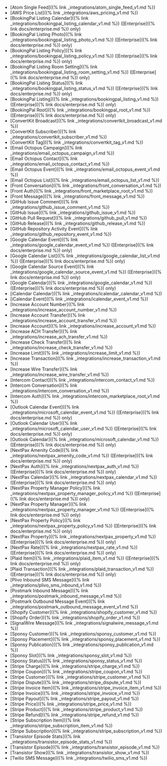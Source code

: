 - [Atom Single Feed]({% link _integrations/atom_single_feed_v1.md %})
- [AWS Price List]({% link _integrations/aws_pricing_v1.md %})
- [BookingPal Listing Calendar]({% link _integrations/bookingpal_listing_calendar_v1.md %}) ([Enterprise]({% link docs/enterprise.md %}) only)
- [BookingPal Listing Photo]({% link _integrations/bookingpal_listing_photo_v1.md %}) ([Enterprise]({% link docs/enterprise.md %}) only)
- [BookingPal Listing Policy]({% link _integrations/bookingpal_listing_policy_v1.md %}) ([Enterprise]({% link docs/enterprise.md %}) only)
- [BookingPal Listing Room Setting]({% link _integrations/bookingpal_listing_room_setting_v1.md %}) ([Enterprise]({% link docs/enterprise.md %}) only)
- [BookingPal Listing Status]({% link _integrations/bookingpal_listing_status_v1.md %}) ([Enterprise]({% link docs/enterprise.md %}) only)
- [BookingPal Listing]({% link _integrations/bookingpal_listing_v1.md %}) ([Enterprise]({% link docs/enterprise.md %}) only)
- [BookingPal Root]({% link _integrations/bookingpal_root_v1.md %}) ([Enterprise]({% link docs/enterprise.md %}) only)
- [ConvertKit Broadcast]({% link _integrations/convertkit_broadcast_v1.md %})
- [ConvertKit Subscriber]({% link _integrations/convertkit_subscriber_v1.md %})
- [ConvertKit Tag]({% link _integrations/convertkit_tag_v1.md %})
- [Email Octopus Campaign]({% link _integrations/email_octopus_campaign_v1.md %})
- [Email Octopus Contact]({% link _integrations/email_octopus_contact_v1.md %})
- [Email Octopus Event]({% link _integrations/email_octopus_event_v1.md %})
- [Email Octopus List]({% link _integrations/email_octopus_list_v1.md %})
- [Front Conversation]({% link _integrations/front_conversation_v1.md %})
- [Front Auth]({% link _integrations/front_marketplace_root_v1.md %})
- [Front Message]({% link _integrations/front_message_v1.md %})
- [GitHub Issue Comment]({% link _integrations/github_issue_comment_v1.md %})
- [GitHub Issue]({% link _integrations/github_issue_v1.md %})
- [GitHub Pull Request]({% link _integrations/github_pull_v1.md %})
- [GitHub Release]({% link _integrations/github_release_v1.md %})
- [GitHub Repository Activity Event]({% link _integrations/github_repository_event_v1.md %})
- [Google Calendar Event]({% link _integrations/google_calendar_event_v1.md %}) ([Enterprise]({% link docs/enterprise.md %}) only)
- [Google Calendar List]({% link _integrations/google_calendar_list_v1.md %}) ([Enterprise]({% link docs/enterprise.md %}) only)
- [Google Calendar Source Event]({% link _integrations/google_calendar_source_event_v1.md %}) ([Enterprise]({% link docs/enterprise.md %}) only)
- [Google Calendar]({% link _integrations/google_calendar_v1.md %}) ([Enterprise]({% link docs/enterprise.md %}) only)
- [iCalendar Calendar]({% link _integrations/icalendar_calendar_v1.md %})
- [iCalendar Event]({% link _integrations/icalendar_event_v1.md %})
- [Increase Account Number]({% link _integrations/increase_account_number_v1.md %})
- [Increase Account Transfer]({% link _integrations/increase_account_transfer_v1.md %})
- [Increase Account]({% link _integrations/increase_account_v1.md %})
- [Increase ACH Transfer]({% link _integrations/increase_ach_transfer_v1.md %})
- [Increase Check Transfer]({% link _integrations/increase_check_transfer_v1.md %})
- [Increase Limit]({% link _integrations/increase_limit_v1.md %})
- [Increase Transaction]({% link _integrations/increase_transaction_v1.md %})
- [Increase Wire Transfer]({% link _integrations/increase_wire_transfer_v1.md %})
- [Intercom Contact]({% link _integrations/intercom_contact_v1.md %})
- [Intercom Conversation]({% link _integrations/intercom_conversation_v1.md %})
- [Intercom Auth]({% link _integrations/intercom_marketplace_root_v1.md %})
- [Outlook Calendar Event]({% link _integrations/microsoft_calendar_event_v1.md %}) ([Enterprise]({% link docs/enterprise.md %}) only)
- [Outlook Calendar User]({% link _integrations/microsoft_calendar_user_v1.md %}) ([Enterprise]({% link docs/enterprise.md %}) only)
- [Outlook Calendar]({% link _integrations/microsoft_calendar_v1.md %}) ([Enterprise]({% link docs/enterprise.md %}) only)
- [NextPax Amenity Code]({% link _integrations/nextpax_amenity_code_v1.md %}) ([Enterprise]({% link docs/enterprise.md %}) only)
- [NextPax Auth]({% link _integrations/nextpax_auth_v1.md %}) ([Enterprise]({% link docs/enterprise.md %}) only)
- [NextPax Calendar]({% link _integrations/nextpax_calendar_v1.md %}) ([Enterprise]({% link docs/enterprise.md %}) only)
- [NextPax Property Manager Policy]({% link _integrations/nextpax_property_manager_policy_v1.md %}) ([Enterprise]({% link docs/enterprise.md %}) only)
- [NextPax Property Manager]({% link _integrations/nextpax_property_manager_v1.md %}) ([Enterprise]({% link docs/enterprise.md %}) only)
- [NextPax Property Policy]({% link _integrations/nextpax_property_policy_v1.md %}) ([Enterprise]({% link docs/enterprise.md %}) only)
- [NextPax Property]({% link _integrations/nextpax_property_v1.md %}) ([Enterprise]({% link docs/enterprise.md %}) only)
- [NextPax Rate]({% link _integrations/nextpax_rate_v1.md %}) ([Enterprise]({% link docs/enterprise.md %}) only)
- [Plaid Item]({% link _integrations/plaid_item_v1.md %}) ([Enterprise]({% link docs/enterprise.md %}) only)
- [Plaid Transaction]({% link _integrations/plaid_transaction_v1.md %}) ([Enterprise]({% link docs/enterprise.md %}) only)
- [Plivo Inbound SMS Message]({% link _integrations/plivo_sms_inbound_v1.md %})
- [Postmark Inbound Message]({% link _integrations/postmark_inbound_message_v1.md %})
- [Postmark Outbound Message Event]({% link _integrations/postmark_outbound_message_event_v1.md %})
- [Shopify Customer]({% link _integrations/shopify_customer_v1.md %})
- [Shopify Order]({% link _integrations/shopify_order_v1.md %})
- [SignalWire Message]({% link _integrations/signalwire_message_v1.md %})
- [Sponsy Customer]({% link _integrations/sponsy_customer_v1.md %})
- [Sponsy Placement]({% link _integrations/sponsy_placement_v1.md %})
- [Sponsy Publication]({% link _integrations/sponsy_publication_v1.md %})
- [Sponsy Slot]({% link _integrations/sponsy_slot_v1.md %})
- [Sponsy Status]({% link _integrations/sponsy_status_v1.md %})
- [Stripe Charge]({% link _integrations/stripe_charge_v1.md %})
- [Stripe Coupon]({% link _integrations/stripe_coupon_v1.md %})
- [Stripe Customer]({% link _integrations/stripe_customer_v1.md %})
- [Stripe Dispute]({% link _integrations/stripe_dispute_v1.md %})
- [Stripe Invoice Item]({% link _integrations/stripe_invoice_item_v1.md %})
- [Stripe Invoice]({% link _integrations/stripe_invoice_v1.md %})
- [Stripe Payout]({% link _integrations/stripe_payout_v1.md %})
- [Stripe Price]({% link _integrations/stripe_price_v1.md %})
- [Stripe Product]({% link _integrations/stripe_product_v1.md %})
- [Stripe Refund]({% link _integrations/stripe_refund_v1.md %})
- [Stripe Subscription Item]({% link _integrations/stripe_subscription_item_v1.md %})
- [Stripe Subscription]({% link _integrations/stripe_subscription_v1.md %})
- [Transistor Episode Stats]({% link _integrations/transistor_episode_stats_v1.md %})
- [Transistor Episode]({% link _integrations/transistor_episode_v1.md %})
- [Transistor Show]({% link _integrations/transistor_show_v1.md %})
- [Twilio SMS Message]({% link _integrations/twilio_sms_v1.md %})